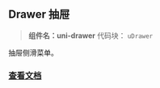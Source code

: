 

## Drawer 抽屉
> **组件名：uni-drawer**
> 代码块： `uDrawer`

抽屉侧滑菜单。

### [查看文档](https://uniapp.dcloud.io/component/uniui/uni-drawer)